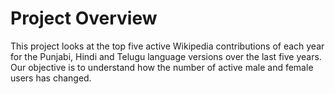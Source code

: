 # Project Overview
This project looks at the top five active Wikipedia contributions of each year for the Punjabi, Hindi and Telugu language versions over the last five years. Our objective is to understand how the number of active male and female users has changed. 

